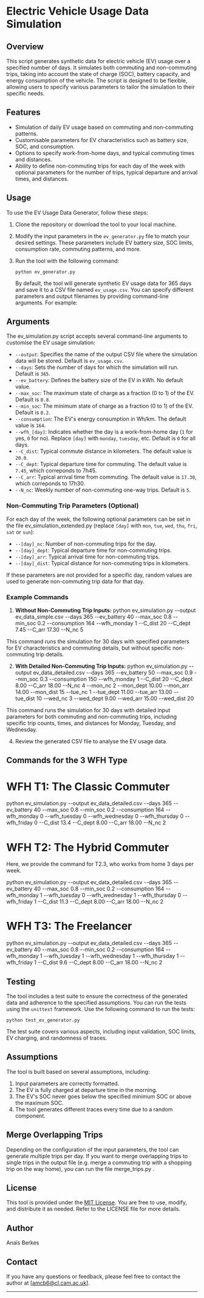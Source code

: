 # Electric Vehicle Usage Data Simulation

## Overview

This script generates synthetic data for electric vehicle (EV) usage over a specified number of days. It simulates both commuting and non-commuting trips, taking into account the state of charge (SOC), battery capacity, and energy consumption of the vehicle. The script is designed to be flexible, allowing users to specify various parameters to tailor the simulation to their specific needs.

## Features

- Simulation of daily EV usage based on commuting and non-commuting patterns.
- Customisable parameters for EV characteristics such as battery size, SOC, and consumption.
- Options to specify work-from-home days, and typical commuting times and distances.
- Ability to define non-commuting trips for each day of the week with optional parameters for the number of trips, typical departure and arrival times, and distances.

## Usage

To use the EV Usage Data Generator, follow these steps:

1. Clone the repository or download the tool to your local machine.
 
2. Modify the input parameters in the `ev_generator.py` file to match your desired settings. These parameters include EV battery size, SOC limits, consumption rate, commuting patterns, and more.

3. Run the tool with the following command:

   ```
   python ev_generator.py
   ```

   By default, the tool will generate synthetic EV usage data for 365 days and save it to a CSV file named `ev_usage.csv`. You can specify different parameters and output filenames by providing command-line arguments. For example:

## Arguments

The ev_simulation.py script accepts several command-line arguments to customise the EV usage simulation:

- `--output`: Specifies the name of the output CSV file where the simulation data will be stored. Default is `ev_usage.csv`.
- `--days`: Sets the number of days for which the simulation will run. Default is `365`.
- `--ev_battery`: Defines the battery size of the EV in kWh. No default value.
- `--max_soc`: The maximum state of charge as a fraction (0 to 1) of the EV. Default is `0.8`.
- `--min_soc`: The minimum state of charge as a fraction (0 to 1) of the EV. Default is `0.2`.
- `--consumption`: The EV's energy consumption in Wh/km. The default value is `164`.
- `--wfh_[day]`: Indicates whether the day is a work-from-home day (`1` for yes, `0` for no). Replace `[day]` with `monday`, `tuesday`, etc. Default is `0` for all days.
- `--C_dist`: Typical commute distance in kilometers. The default value is `20.0`.
- `--C_dept`: Typical departure time for commuting. The default value is `7.45`, which correponds to 7h45.
- `--C_arr`: Typical arrival time from commuting. The default value is `17.30`, which correponds to 17h30.
- `--N_nc`: Weekly number of non-commuting one-way trips. Default is `5`.

### Non-Commuting Trip Parameters (Optional)

For each day of the week, the following optional parameters can be set in the file ev_simulation_extended.py (replace `[day]` with `mon`, `tue`, `wed`, `thu`, `fri`, `sat` or `sun`):

- `--[day]_nc`: Number of non-commuting trips for the day.
- `--[day]_dept`: Typical departure time for non-commuting trips.
- `--[day]_arr`: Typical arrival time for non-commuting trips.
- `--[day]_dist`: Typical distance for non-commuting trips in kilometers.

If these parameters are not provided for a specific day, random values are used to generate non-commuting trip data for that day.

### Example Commands

1. **Without Non-Commuting Trip Inputs:**
python ev_simulation.py --output ev_data_simple.csv --days 365 --ev_battery 40 --max_soc 0.8 --min_soc 0.2 --consumption 164 --wfh_monday 1 --C_dist 20 --C_dept 7.45 --C_arr 17.30 --N_nc 5

This command runs the simulation for 30 days with specified parameters for EV characteristics and commuting details, but without specific non-commuting trip details.

2. **With Detailed Non-Commuting Trip Inputs:**
python ev_simulation.py --output ev_data_detailed.csv --days 365 --ev_battery 50 --max_soc 0.9 --min_soc 0.3 --consumption 150 --wfh_monday 1 --C_dist 20 --C_dept 8.00 --C_arr 18.00 --N_nc 4 --mon_nc 2 --mon_dept 10.00 --mon_arr 14.00 --mon_dist 15 --tue_nc 1 --tue_dept 11.00 --tue_arr 13.00 --tue_dist 10 --wed_nc 3 --wed_dept 9.00 --wed_arr 15.00 --wed_dist 20

This command runs the simulation for 30 days with detailed input parameters for both commuting and non-commuting trips, including specific trip counts, times, and distances for Monday, Tuesday, and Wednesday.


4. Review the generated CSV file to analyse the EV usage data.

## Commands for the 3 WFH Type

# WFH T1: The Classic Commuter

python ev_simulation.py --output ev_data_detailed.csv --days 365 --ev_battery 40 --max_soc 0.8 --min_soc 0.2 --consumption 164 --wfh_monday 0 --wfh_tuesday 0 --wfh_wednesday 0 --wfh_thursday 0  --wfh_friday 0 --C_dist 13.4 --C_dept 8.00 --C_arr 18.00 --N_nc 2 

# WFH T2: The Hybrid Commuter

Here, we provide the command for T2.3, who works from home 3 days per week.

python ev_simulation.py --output ev_data_detailed.csv --days 365 --ev_battery 40 --max_soc 0.8 --min_soc 0.2 --consumption 164 --wfh_monday 1 --wfh_tuesday 0 --wfh_wednesday 1 --wfh_thursday 0  --wfh_friday 1 --C_dist 11.3 --C_dept 8.00 --C_arr 18.00 --N_nc 2 

# WFH T3: The Freelancer

python ev_simulation.py --output ev_data_detailed.csv --days 365 --ev_battery 40 --max_soc 0.8 --min_soc 0.2 --consumption 164 --wfh_monday 1 --wfh_tuesday 1 --wfh_wednesday 1 --wfh_thursday 1  --wfh_friday 1 --C_dist 9.6 --C_dept 8.00 --C_arr 18.00 --N_nc 2 

## Testing

The tool includes a test suite to ensure the correctness of the generated data and adherence to the specified assumptions. You can run the tests using the `unittest` framework. Use the following command to run the tests:

```
python test_ev_generator.py
```

The test suite covers various aspects, including input validation, SOC limits, EV charging, and randomness of traces.

## Assumptions

The tool is built based on several assumptions, including:

1. Input parameters are correctly formatted.
2. The EV is fully charged at departure time in the morning.
3. The EV's SOC never goes below the specified minimum SOC or above the maximum SOC.
4. The tool generates different traces every time due to a random component.

## Merge Overlapping Trips

Depending on the configuration of the input parameters, the tool can generate multiple trips per day. If you want to merge overlapping trips to single trips in the output file (e.g. merge a commuting trip with a shopping trip on the way home), you can run the file merge_trips.py .

## License

This tool is provided under the [MIT License](LICENSE). You are free to use, modify, and distribute it as needed. Refer to the LICENSE file for more details.

## Author

Anaïs Berkes

## Contact

If you have any questions or feedback, please feel free to contact the author at [amcb6@cl.cam.ac.uk].

---
